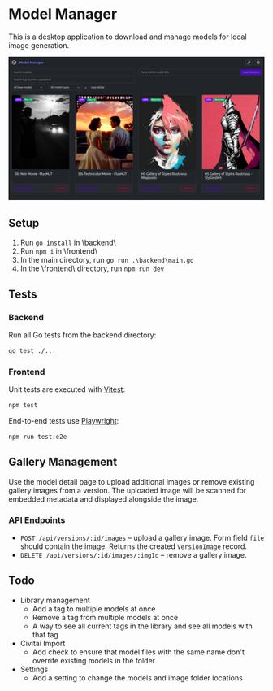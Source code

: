 # Model Manager
This is a desktop application to download and manage models for local image generation.

![Application preview screenshot](homepage-preview.png)

## Setup
1. Run `go install` in \backend\
2. Run `npm i` in \frontend\
3. In the main directory, run `go run .\backend\main.go`
4. In the \frontend\ directory, run `npm run dev`

## Tests
### Backend
Run all Go tests from the backend directory:

```sh
go test ./...
```

### Frontend
Unit tests are executed with [Vitest](https://vitest.dev/):

```sh
npm test
```

End-to-end tests use [Playwright](https://playwright.dev/):

```sh
npm run test:e2e
```

## Gallery Management
Use the model detail page to upload additional images or remove existing gallery
images from a version. The uploaded image will be scanned for embedded metadata
and displayed alongside the image.

### API Endpoints
- `POST /api/versions/:id/images` – upload a gallery image. Form field `file`
  should contain the image. Returns the created `VersionImage` record.
- `DELETE /api/versions/:id/images/:imgId` – remove a gallery image.

## Todo
- Library management
    - Add a tag to multiple models at once
    - Remove a tag from multiple models at once
    - A way to see all current tags in the library and see all models with that tag
- Civitai Import
    - Add check to ensure that model files with the same name don't overrite existing models in the folder
- Settings
    - Add a setting to change the models and image folder locations
